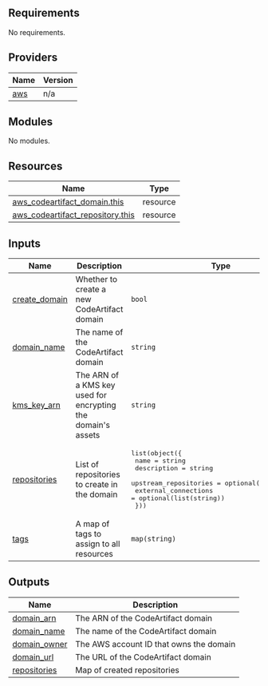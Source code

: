 <!-- BEGIN_TF_DOCS -->
## Requirements

No requirements.

## Providers

| Name | Version |
|------|---------|
| <a name="provider_aws"></a> [aws](#provider\_aws) | n/a |

## Modules

No modules.

## Resources

| Name | Type |
|------|------|
| [aws_codeartifact_domain.this](https://registry.terraform.io/providers/hashicorp/aws/latest/docs/resources/codeartifact_domain) | resource |
| [aws_codeartifact_repository.this](https://registry.terraform.io/providers/hashicorp/aws/latest/docs/resources/codeartifact_repository) | resource |

## Inputs

| Name | Description | Type | Default | Required |
|------|-------------|------|---------|:--------:|
| <a name="input_create_domain"></a> [create\_domain](#input\_create\_domain) | Whether to create a new CodeArtifact domain | `bool` | `false` | no |
| <a name="input_domain_name"></a> [domain\_name](#input\_domain\_name) | The name of the CodeArtifact domain | `string` | n/a | yes |
| <a name="input_kms_key_arn"></a> [kms\_key\_arn](#input\_kms\_key\_arn) | The ARN of a KMS key used for encrypting the domain's assets | `string` | `null` | no |
| <a name="input_repositories"></a> [repositories](#input\_repositories) | List of repositories to create in the domain | <pre>list(object({<br/>    name                  = string<br/>    description           = string<br/>    upstream_repositories = optional(list(string))<br/>    external_connections  = optional(list(string))<br/>  }))</pre> | `[]` | no |
| <a name="input_tags"></a> [tags](#input\_tags) | A map of tags to assign to all resources | `map(string)` | `{}` | no |

## Outputs

| Name | Description |
|------|-------------|
| <a name="output_domain_arn"></a> [domain\_arn](#output\_domain\_arn) | The ARN of the CodeArtifact domain |
| <a name="output_domain_name"></a> [domain\_name](#output\_domain\_name) | The name of the CodeArtifact domain |
| <a name="output_domain_owner"></a> [domain\_owner](#output\_domain\_owner) | The AWS account ID that owns the domain |
| <a name="output_domain_url"></a> [domain\_url](#output\_domain\_url) | The URL of the CodeArtifact domain |
| <a name="output_repositories"></a> [repositories](#output\_repositories) | Map of created repositories |
<!-- END_TF_DOCS -->